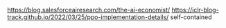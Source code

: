 https://blog.salesforceairesearch.com/the-ai-economist/
https://iclr-blog-track.github.io/2022/03/25/ppo-implementation-details/
self-contained
